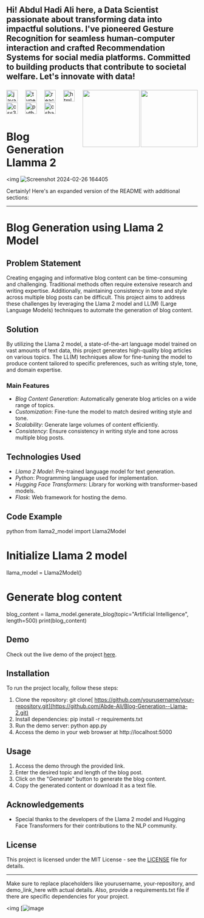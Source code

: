 <h2 align="left">Hi! Abdul Hadi Ali here, a Data Scientist passionate about transforming data into impactful solutions. I've pioneered Gesture Recognition for seamless human-computer interaction and crafted Recommendation Systems for social media platforms. Committed to building products that contribute to societal welfare. Let's innovate with data! 
</h2>

###
<img align="right" height="150" src="https://i.imgflip.com/65efzo.gif"  />


<img align="right" height="150" src="C:\Users\mohd ashfaq\Downloads\WhatsApp Image 2024-02-22 at 22.08.57_201dd0b9.jpg"/>


###

<div align="left">
  <img src="https://cdn.jsdelivr.net/gh/devicons/devicon/icons/javascript/javascript-original.svg" height="30" alt="javascript logo"  />
  <img width="12" />
  <img src="https://cdn.jsdelivr.net/gh/devicons/devicon/icons/typescript/typescript-original.svg" height="30" alt="typescript logo"  />
  <img width="12" />
  <img src="https://cdn.jsdelivr.net/gh/devicons/devicon/icons/react/react-original.svg" height="30" alt="react logo"  />
  <img width="12" />
  <img src="https://cdn.jsdelivr.net/gh/devicons/devicon/icons/html5/html5-original.svg" height="30" alt="html5 logo"  />
  <img width="12" />
  <img src="https://cdn.jsdelivr.net/gh/devicons/devicon/icons/css3/css3-original.svg" height="30" alt="css3 logo"  />
  <img width="12" />
  <img src="https://cdn.jsdelivr.net/gh/devicons/devicon/icons/python/python-original.svg" height="30" alt="python logo"  />
  <img width="12" />
  <img src="https://cdn.jsdelivr.net/gh/devicons/devicon/icons/csharp/csharp-original.svg" height="30" alt="csharp logo"  />
</div>


###

# Blog Generation Llamma 2

<img ![Screenshot 2024-02-26 164405](https://github.com/ashfaq-khan14/Generate-Blog-LLAMA2/assets/120010803/85d6f793-6b2b-446a-9ea0-a302f2173242)


Certainly! Here's an expanded version of the README with additional sections:

---

# Blog Generation using Llama 2 Model

## Problem Statement
Creating engaging and informative blog content can be time-consuming and challenging. Traditional methods often require extensive research and writing expertise. Additionally, maintaining consistency in tone and style across multiple blog posts can be difficult. This project aims to address these challenges by leveraging the Llama 2 model and LL(M) (Large Language Models) techniques to automate the generation of blog content.

## Solution
By utilizing the Llama 2 model, a state-of-the-art language model trained on vast amounts of text data, this project generates high-quality blog articles on various topics. The LL(M) techniques allow for fine-tuning the model to produce content tailored to specific preferences, such as writing style, tone, and domain expertise.

### Main Features
- *Blog Content Generation*: Automatically generate blog articles on a wide range of topics.
- *Customization*: Fine-tune the model to match desired writing style and tone.
- *Scalability*: Generate large volumes of content efficiently.
- *Consistency*: Ensure consistency in writing style and tone across multiple blog posts.

## Technologies Used
- *Llama 2 Model*: Pre-trained language model for text generation.
- *Python*: Programming language used for implementation.
- *Hugging Face Transformers*: Library for working with transformer-based models.
- *Flask*: Web framework for hosting the demo.

## Code Example
python
from llama2_model import Llama2Model

# Initialize Llama 2 model
llama_model = Llama2Model()

# Generate blog content
blog_content = llama_model.generate_blog(topic="Artificial Intelligence", length=500)
print(blog_content)


## Demo
Check out the live demo of the project [here](https://www.linkedin.com/posts/ashfaqbinsalim_dataanalysis-datascience-llama2-activity-7167846018481422336-An6d?utm_source=share&utm_medium=member_desktop).

## Installation
To run the project locally, follow these steps:
1. Clone the repository: git clone[ https://github.com/yourusername/your-repository.git](https://github.com/Abde-Ali/Blog-Generation--Llama-2.git)
2. Install dependencies: pip install -r requirements.txt
3. Run the demo server: python app.py
4. Access the demo in your web browser at http://localhost:5000

## Usage
1. Access the demo through the provided link.
2. Enter the desired topic and length of the blog post.
3. Click on the "Generate" button to generate the blog content.
4. Copy the generated content or download it as a text file.



## Acknowledgements
- Special thanks to the developers of the Llama 2 model and Hugging Face Transformers for their contributions to the NLP community.

## License
This project is licensed under the MIT License - see the [LICENSE](LICENSE) file for details.

---

Make sure to replace placeholders like yourusername, your-repository, and demo_link_here with actual details. Also, provide a requirements.txt file if there are specific dependencies for your project.

<img [![image](https://github.com/ashfaq-khan14/Generate-Blog-LLAMA2/assets/120010803/aaec9049-4258-48de-ad3f-3cd2e1061ded)



### 
